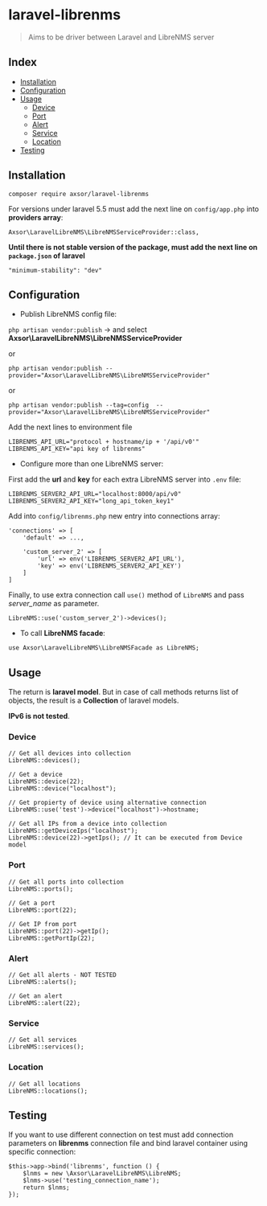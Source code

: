 # laravel-librenms
> Aims to be driver between Laravel and LibreNMS server

## Index
* [Installation](#installation)
* [Configuration](#configuration)
* [Usage](#usage)
    * [Device](#device)
    * [Port](#port)
    * [Alert](#alert)
    * [Service](#service)
    * [Location](#location)
* [Testing](#testing)

## Installation
```
composer require axsor/laravel-librenms
```

For versions under laravel 5.5 must add the next line on `config/app.php` into **providers array**:
```
Axsor\LaravelLibreNMS\LibreNMSServiceProvider::class,
```

**Until there is not stable version of the package, must add the next line on `package.json` of laravel**
```
"minimum-stability": "dev"
```

## Configuration
* Publish LibreNMS config file:

`php artisan vendor:publish` -> and select **Axsor\LaravelLibreNMS\LibreNMSServiceProvider**

or

`php artisan vendor:publish --provider="Axsor\LaravelLibreNMS\LibreNMSServiceProvider"`

or

`php artisan vendor:publish --tag=config  --provider="Axsor\LaravelLibreNMS\LibreNMSServiceProvider"`

Add the next lines to environment file
```
LIBRENMS_API_URL="protocol + hostname/ip + '/api/v0'"
LIBRENMS_API_KEY="api key of librenms"
```

* Configure more than one LibreNMS server:

First add the **url** and **key** for each extra LibreNMS server into `.env` file:

```
LIBRENMS_SERVER2_API_URL="localhost:8000/api/v0"
LIBRENMS_SERVER2_API_KEY="long_api_token_key1"
```

Add into `config/librenms.php` new entry into connections array:

```
'connections' => [
    'default' => ...,
    
    'custom_server_2' => [
        'url' => env('LIBRENMS_SERVER2_API_URL'),
        'key' => env('LIBRENMS_SERVER2_API_KEY')
    ]
]
```

Finally, to use extra connection call `use()` method of `LibreNMS` and pass *server_name* as parameter.

`LibreNMS::use('custom_server_2')->devices();`


* To call **LibreNMS facade**:

`use Axsor\LaravelLibreNMS\LibreNMSFacade as LibreNMS;`


## Usage
The return is **laravel model**. But in case of call methods returns list of objects, the result
is a **Collection** of laravel models.

**IPv6 is not tested**.

### Device
```
// Get all devices into collection
LibreNMS::devices();

// Get a device
LibreNMS::device(22);
LibreNMS::device("localhost");

// Get propierty of device using alternative connection
LibreNMS::use('test')->device("localhost")->hostname;

// Get all IPs from a device into collection
LibreNMS::getDeviceIps("localhost");
LibreNMS::device(22)->getIps(); // It can be executed from Device model
```

### Port
```
// Get all ports into collection
LibreNMS::ports();

// Get a port
LibreNMS::port(22);

// Get IP from port
LibreNMS::port(22)->getIp();
LibreNMS::getPortIp(22);
```

### Alert
```
// Get all alerts - NOT TESTED
LibreNMS::alerts();

// Get an alert
LibreNMS::alert(22);
```

### Service
```
// Get all services
LibreNMS::services();
```

### Location
```
// Get all locations
LibreNMS::locations();
```

## Testing
If you want to use different connection on test must add connection parameters on **librenms** connection
file and bind laravel container using specific connection:

```
$this->app->bind('librenms', function () {
    $lnms = new \Axsor\LaravelLibreNMS\LibreNMS;
    $lnms->use('testing_connection_name');
    return $lnms;
});
```
